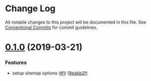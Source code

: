 # Change Log

All notable changes to this project will be documented in this file.
See [Conventional Commits](https://conventionalcommits.org) for commit guidelines.

# [0.1.0](https://github.com/dslemay/gatsby-themes/compare/gatsby-theme-dslemay-core@0.0.2...gatsby-theme-dslemay-core@0.1.0) (2019-03-21)

### Features

- setup sitemap options ([#1](https://github.com/dslemay/gatsby-themes/issues/1)) ([9eabb2f](https://github.com/dslemay/gatsby-themes/commit/9eabb2f))

